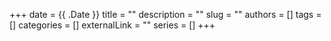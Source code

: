+++ 
date = {{ .Date }}
title = ""
description = ""
slug = ""
authors = []
tags = []
categories = []
externalLink = ""
series = []
+++
